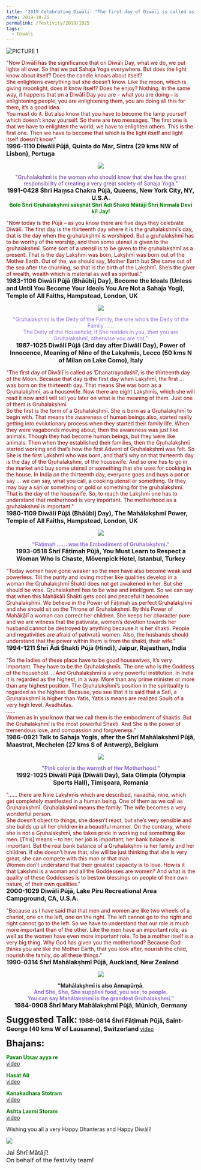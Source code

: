 ```yaml
---
title: '2019 Celebrating Diwālī: "The first day of Diwālī is called as ‘Dhanatrayodaśhī’" (Dhanteras)'
date: 2019-10-25
permalink: /festivity/2019/1025
tags:
  - Diwali
---
```


![PICTURE 1](/images/image1.png)

<p>
<font color="DarkRed">"Now Diwālī has the significance that on Diwālī Day, what we do, we put lights all over. So that we put Sahaja Yoga everywhere. But does the light know about itself? Does the candle knows about itself?<br>
She enlightens everything but she doesn’t know. Like the moon, which is giving moonlight, does it know itself? Does he enjoy? Nothing. In the same way, it happens that on a Diwālī Day you are – what you are doing – is enlightening people, you are enlightening them, you are doing all this for them, it’s a good idea.<br>
You must do it. But also know that you have to become the lamp yourself which doesn’t know yourself. So there are two messages. The first one is that we have to enlighten the world, we have to enlighten others. This is the first one. Then we have to become that which is the light itself and light itself doesn’t know."</font><br>
<font size="+0"><b>1996-1110 Diwālī Pūjā, Quinta do Mar, Sintra (29 kms NW of Lisbon), Portuga</b></font>
</p>

<div style="text-align: center"><img src="/images/image218.png" /></div>

<p style="text-align:center;">
<font color="RebeccaPurple">"Gṛuhalakṣhmī is the woman who should know that she has the great responsibility of creating a very great society of Sahaja Yoga."</font><br>
<font size="+0"><b>1991-0428 Śhrī Haṃsa Chakra Pūjā, Queens, New York City, NY, U.S.A.</b></font><br>
<font color="Green"><b>Bolo Śhrī Gṛuhalakṣhmī sākṣhāt Śhrī Ādi Śhakti Mātājī Śhrī Nirmalā Devī kī! Jay!</b></font>
</p>

<p>
<font color="DarkRed">"Now today is the Pūjā – as you know there are five days they celebrate Diwālī. The first day is the thirteenth day where it is the gṛuhalakṣhmī’s day, that is the day when the gṛuhalakṣhmī is worshiped. But a gṛuhalakṣhmī has to be worthy of the worship, and then some utensil is given to the gṛuhalakṣhmī. Some sort of a utensil is to be given to the gṛuhalakṣhmī as a present. That is the day Lakṣhmī was born, Lakṣhmī was born out of the Mother Earth. Out of the, we should say, Mother Earth but She came out of the sea after the churning, so that is the birth of the Lakṣhmī. She’s the giver of wealth, wealth which is material as well as spiritual."</font><br>
<font size="+0"><b>1983-1106 Diwālī Pūjā (Bhāūbīj Day), Become the Ideals (Unless and Until You Become Your Ideals You Are Not a Sahaja Yogi), Temple of All Faiths, Hampstead, London, UK</b></font>
</p>

<div style="text-align: center"><img src="/images/image219.png" /></div>

<p style="text-align:center;">
<font color="MediumPurple">"Gṛuhalakṣhmī is the Deity of the Family, the one who’s the Deity of the Family ...... <br>
The Deity of the Household, if She resides in you, then you are Gṛuhalakṣhmī, otherwise you are not."</font><br>
<font size="+0"><b>1987-1025 Diwālī Pūjā (3rd day after Diwālī Day), Power of Innocence, Meaning of Nine of the Lakṣhmīs, Lecco (50 kms N of Milan on Lake Como), Italy</b></font>
</p>

<p>
<font color="DarkRed">"The first day of Diwālī is called as ‘Dhanatrayodaśhī’, is the thirteenth day of the Moon. Because that day is the first day when Lakṣhmī, the first ... was born on the thirteenth day. That means She was born as a Gṛuhalakṣhmī, as a housewife. Now there are eight Lakṣhmīs, which she will read it now and I will tell you later on what is the meaning of them. Just one of them is Gṛuhalakṣhmī.<br>
So the first is the form of a Gṛuhalakṣhmī. She is born as a Gṛuhalakṣhmī to begin with. That means the awareness of human beings also, started really getting into evolutionary process when they started their family life. When they were vagabonds moving about, then the awareness was just like animals. Though they had become human beings, but they were like animals. Then when they established their families, then the Gṛuhalakṣhmī started working and that’s how the first Advent of Gṛuhalakṣhmī was felt. So She is the first Lakṣhmī who was born, and that’s why on that thirteenth day is the day of the Gṛuhalakṣhmī, of the housewife. And so one has to go in the market and buy some utensil or something that she uses for cooking in the house. In India on the thirteenth day, everyone goes and buys a pot or say ... we can say,
what you call, a cooking utensil or something. Or they may buy a sāṛī or something or gold or something for the gṛuhalakṣhmī. That is the day of the housewife. So, to reach the Lakṣhmī one has to understand that motherhood is very important. The motherhood as a gṛuhalakṣhmī is important."</font><br>
<font size="+0"><b>1980-1109 Diwālī Pūjā (Bhāūbīj Day), The Mahālakṣhmī Power, Temple of All Faiths, Hampstead, London, UK</b></font>
</p>

<div style="text-align: center"><img src="/images/image220.png" /></div>

<p style="text-align:center;">
<font color="MediumPurple"><b>"Fāṭimah ...... was the Embodiment of Gṛuhalakṣhmī."</b></font><br>
<font size="+0"><b>1993-0518 Śhrī Fāṭimah Pūjā, You Must Learn to Respect a Woman Who Is Chaste, Mövenpick Hotel, Istanbul, Turkey</b></font>
</p>

<p>
<font color="DarkRed">"Today women have gone weaker so the men have also become weak and powerless. Till the purity and loving mother like qualities develop in a woman the Gṛuhalakṣhmī Śhakti does not get awakened in her. But she should be wise. Gṛuhalakṣhmī has to be wise and intelligent. So we can say that when this Mahākālī Śhakti gets cool and peaceful it becomes Gṛuhalakṣhmī.
We believe in the Power of Fāṭimah as perfect Gṛuhalakṣhmī and she should sit on the Throne of Gṛuhalakṣhmī. By this Power of Mahākālī a woman can correct her children. She keeps her character pure and we are witness that the pativrata, women’s devotion towards her husband cannot be destroyed by anything because it is her śhakti. People and negativities are afraid of pativratā women. Also, the husbands should understand that the power within them is from the śhakti, their wife."</font><br>
<font size="+0"><b>1994-1211 Śhrī Ādi Śhakti Pūjā (Hindi), Jaipur, Rajasthan, India</b></font>
</p>

<p>
<font color="DarkRed">"So the ladies of these place have to be good housewives, it’s very important. They have to be the Gṛuhalakṣhmīs. The one who is the Goddess of the household.
...And Gṛuhalakṣhmī is a very powerful institution. In India it is regarded as the highest, in a way. More than any prime minister or more than any highest position. The Gṛuhalakṣhmī’s position in the spirituality is regarded as the highest. Because, you see that it is said that a Satī, a Gṛuhalakṣhmī is higher than Yatis, Yatis is means are realized Souls of a very high level, Avadhūtas.<br>
......<br>
Women as in you know that we call them is the embodiment of śhaktis. But the Gṛuhalakṣhmī is the most powerful Śhakti. And She is the power of tremendous love, and compassion and forgiveness."</font><br>
<font size="+0"><b>1986-0921 Talk to Sahaja Yogis, after the Śhrī Mahālakṣhmī Pūjā, Maastrat, Mechelen (27 kms S of Antwerp), Belgium</b></font>
</p>

<div style="text-align: center"><img src="/images/image221.png" /></div>

<p style="text-align:center;">
<font color="MediumPurple"><b>"Pink color is the warmth of Her Motherhood."</b></font><br>
<font size="+0"><b>1992-1025 Diwālī Pūjā (Diwālī Day), Sala Olimpia (Olympia Sports Hall), Timişoara, Romania</b></font>
</p>

<p>
<font color="DarkRed">"...... there are Nine Lakṣhmīs which are described, navadhā, nine, which get completely manifested in a human being. One of them as we call as Gṛuhalakṣhmī. Gṛuhalakṣhmī means the family. The wife becomes a very wonderful person.<br>
She doesn’t object to things, she doesn’t react, but she’s very sensible and she builds up all her children in a beautiful manner. On the contrary, where she is not a Gṛuhalakṣhmī, she takes pride in working out something like men. [This] means – to her, her job is important, her bank balance is important. But the real bank balance of a Gṛuhalakṣhmī is her family and her children. If she doesn’t have that, she will be just thinking that she is very great, she can compete with this man or that man.<br>
Women don’t understand that their greatest capacity is to love. How is it that Lakṣhmī is a woman and all the Goddesses are women? And what is the quality of these Goddesses is to bestow blessings on people of their own nature, of their own qualities."</font><br>
<font size="+0"><b>2000-1029 Diwālī Pūjā, Lake Piru Recreational Area Campground, CA, U.S.A.</b></font>
</p>

<p>
<font color="DarkRed">"Because as I have said that that men and women are like two wheels of a chariot, one on the left, one on the right. The left cannot go to the right and right cannot go to the left. So we have to understand that our role is much more important than of the other. Like the men have an important role, as well as the women have even more important role. To be a mother itself is a very big thing. Why God has given you the motherhood? Because God thinks you are like the Mother Earth, that you look after, nourish the child, nourish the family, do all these things."</font><br>
<font size="+0"><b>1990-0314 Śhrī Mahālakṣhmī Pūjā, Auckland, New Zealand</b></font>
</p>

<div style="text-align: center"><img src="/images/image222.png" /></div>

<p style="text-align:center;">
<b>"Mahālakṣhmī is also Annapūrṇā.</b><br>
<font color="MediumPurple"><b>And She, She, She supplies food, you see, to people.<br>
You can say Mahālakṣhmī is the grandest Gṛuhalakṣhmī."</b></font><br>
<font size="+0"><b>1984-0908 Śhrī Mary Mahālakṣhmī Pūjā, Münich, Germany</b></font>
</p>

<font size="+2"><b>Suggested Talk:</b></font> 
<font size="+0"><b>1988-0814 Śhrī Fāṭimah Pūjā, Saint-George (40 kms W of Lausanne), Switzerland</b></font>
<a href="https://www.youtube.com/watch?v=tApTAClPmck"> video</a><br>

<font size="+2"><b>Bhajans:</b></font>

<p>
<font color="green"><b>Pavan Utsav ayya re</b></font><br>
<a href="https://www.youtube.com/watch?v=r5xJgkI-8DE"> video</a><br>
</p>

<p>
<font color="green"><b>Hasat Ali</b></font><br>
<a href="https://www.youtube.com/watch?v=hLb2XmNNIBw">video</a>
</p>

<p>
<font color="green"><b>Kanakadhara Stotram</b></font><br>
<a href="https://www.youtube.com/watch?v=NZo5cW44aI8&feature=youtu.be">video</a>
</p>
 
<p>
<font color="green"><b>Ashta Laxmi Storam</b></font><br>
<a href="https://www.youtube.com/watch?v=5kcw39qFWZ8">video</a> 
</p>

<p>
Wishing you all a very Happy Dhanteras and Happy Diwālī!
</p>


<div style="text-align: left"><img src="/images/image223.png" /></div>

<p>
<font size="+0">Jai Śhrī Mātājī!<br>
On behalf of the festivity team!</font>
</p>